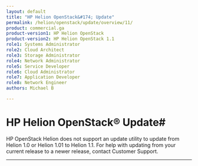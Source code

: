```yaml
---
layout: default
title: "HP Helion OpenStack&#174; Update"
permalink: /helion/openstack/update/overview/11/
product: commercial.ga
product-version1: HP Helion OpenStack
product-version2: HP Helion OpenStack 1.1
role1: Systems Administrator 
role2: Cloud Architect 
role3: Storage Administrator 
role4: Network Administrator 
role5: Service Developer 
role6: Cloud Administrator 
role7: Application Developer 
role8: Network Engineer 
authors: Michael B

---
```

<!--UNDER REVISION-->

<script>

function PageRefresh {
onLoad="window.refresh"
}

PageRefresh();

</script>

<!--
<p style="font-size: small;"> <a href="/helion/openstack/services">&#9664; PREV</a> | <a href="/helion/openstack/services/overview/">&#9650; UP</a>"> NEXT &#9654</a> </p>
-->

# HP Helion OpenStack&reg; Update#

HP OpenStack Helion does not support an update utility to update from Helion 1.0 or Helion 1.01 to Helion 1.1. For help with updating from your current release to a newer release, contact Customer Support. 



----

